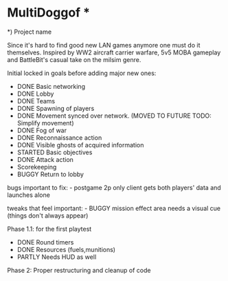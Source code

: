 # MultiDoggof *
*) Project name

Since it's hard to find good new LAN games anymore one must do it themselves. Inspired by WW2 aircraft carrier warfare, 5v5 MOBA gameplay and BattleBit's casual take on the milsim genre.

Initial locked in goals before adding major new ones:
- DONE Basic networking
- DONE Lobby
- DONE Teams
- DONE Spawning of players
- DONE Movement synced over network. (MOVED TO FUTURE TODO: Simplify movement)
- DONE Fog of war
- DONE Reconnaissance action
- DONE Visible ghosts of acquired information
- STARTED Basic objectives
- DONE Attack action
- Scorekeeping
- BUGGY Return to lobby

bugs important to fix:
	- postgame 2p only client gets both players' data and launches alone

tweaks that feel important:
	- BUGGY mission effect area needs a visual cue (things don't always appear)


Phase 1.1: for the first playtest
- DONE Round timers
- DONE Resources (fuels,munitions)
- PARTLY Needs HUD as well

Phase 2: Proper restructuring and cleanup of code
